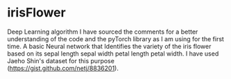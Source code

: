 # irisFlower
Deep Learning algorithm
I have sourced the comments for a better understanding of the code and the pyTorch library as I am using for the first time. A basic Neural network that Identifies the variety of the iris flower based on its sepal length	sepal width	petal length	petal width. I have used Jaeho Shin's dataset for this purpose (https://gist.github.com/netj/8836201). 
